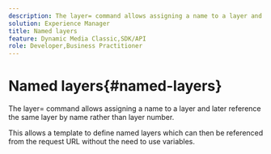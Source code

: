 ```yaml
---
description: The layer= command allows assigning a name to a layer and later reference the same layer by name rather than layer number.
solution: Experience Manager
title: Named layers
feature: Dynamic Media Classic,SDK/API
role: Developer,Business Practitioner
---
```


# Named layers{#named-layers}

The layer= command allows assigning a name to a layer and later reference the same layer by name rather than layer number.

This allows a template to define named layers which can then be referenced from the request URL without the need to use variables. 
